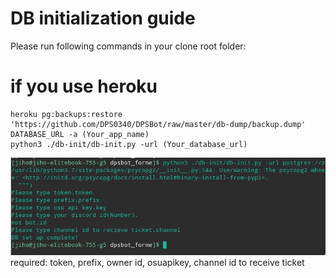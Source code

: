# DB initialization guide

Please run following commands in your clone root folder:

# if you use heroku
```
heroku pg:backups:restore 'https://github.com/DPS0340/DPSBot/raw/master/db-dump/backup.dump' DATABASE_URL -a (Your_app_name)
python3 ./db-init/db-init.py -url (Your_database_url)
```
![db-init.py](https://github.com/DPS0340/DPSBot/blob/gh-pages/Screenshot_20181223_162448.png)
required: token, prefix, owner id, osuapikey, channel id to receive ticket
